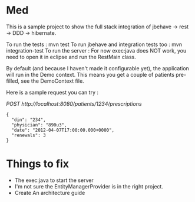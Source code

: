 Med
===

This is a sample project to show the full stack integration of jbehave -> rest -> DDD -> hibernate.

To run the tests : mvn test
To run jbehave and integration tests too : mvn integration-test
To run the server : For now exec:java does NOT work, you need to open it in eclipse and run the RestMain class.

By default (and because I haven't made it configurable yet), the application will run in the Demo context. This means you get a couple of patients pre-filled, see the DemoContext file.

Here is a sample request you can try :

_POST http://localhost:8080/patients/1234/prescriptions_
```
{
  "din": "234",
  "physician": "890u3",
  "date": "2012-04-07T17:00:00.000+0000",
  "renewals": 3
}
```

Things to fix
=============

  * The exec:java to start the server
  * I'm not sure the EntityManagerProvider is in the right project.
  * Create An architecture guide

